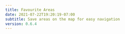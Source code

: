 ```yaml
---
title: Favourite Areas
date: 2021-07-22T19:20:19-07:00
subtitle: Save areas on the map for easy navigation
version: 0.6.4
---
```

